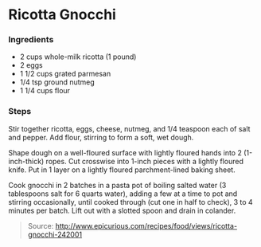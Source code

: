 Ricotta Gnocchi
===============

### Ingredients
- 2 cups whole-milk ricotta (1 pound)
- 2 eggs
- 1 1/2 cups grated parmesan
- 1/4 tsp ground nutmeg
- 1 1/4 cups flour

### Steps
Stir together ricotta, eggs, cheese, nutmeg, and 1/4 teaspoon each of salt and pepper. Add flour, stirring to form a soft, wet dough.

Shape dough on a well-floured surface with lightly floured hands into 2 (1-inch-thick) ropes. Cut crosswise into 1-inch pieces with a lightly floured knife. Put in 1 layer on a lightly floured parchment-lined baking sheet.

Cook gnocchi in 2 batches in a pasta pot of boiling salted water (3 tablespoons salt for 6 quarts water), adding a few at a time to pot and stirring occasionally, until cooked through (cut one in half to check), 3 to 4 minutes per batch. Lift out with a slotted spoon and drain in colander.

> Source: http://www.epicurious.com/recipes/food/views/ricotta-gnocchi-242001
